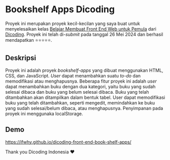 # Bookshelf Apps Dicoding

Proyek ini merupakan proyek kecil-kecilan yang saya buat untuk menyelesaikan kelas [Belajar Membuat Front End Web untuk Pemula](https://www.dicoding.com/academies/315-belajar-membuat-front-end-web-untuk-pemula) dari [Dicoding](https://www.dicoding.com/). Proyek ini telah di-_submit_ pada tanggal 26 Mei 2024 dan berhasil mendapatkan ⭐⭐⭐⭐⭐. 

## Deskripsi 
Proyek ini adalah proyek _bookshelf-apps_ yang dibuat menggunakan HTML, CSS, dan JavaScript. _User_ dapat menambahkan suatu _to-do_ dan memodifikasi atau menghapusnya. Beberapa fitur proyek ini adalah _user_ dapat menambahkan buku dengan dua kategori, yaitu buku yang sudah selesai dibaca dan buku yang belum selesai dibaca. Buku yang telah ditambahkan akan ditampilkan dalam bentuk tabel. User dapat memodifikasi buku yang telah ditambahkan, seperti mengedit, memindahkan ke buku yang sudah selesai/belum dibaca, atau menghapusnya. Penyimpanan pada proyek ini menggunaka localStorage. 


## Demo

https://ifwhy.github.io/dicoding-front-end-book-shelf-apps/


Thank you Dicoding Indonesia ❤️
